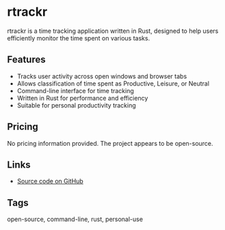 # rtrackr

rtrackr is a time tracking application written in Rust, designed to help users efficiently monitor the time spent on various tasks.

## Features
- Tracks user activity across open windows and browser tabs
- Allows classification of time spent as Productive, Leisure, or Neutral
- Command-line interface for time tracking
- Written in Rust for performance and efficiency
- Suitable for personal productivity tracking

## Pricing
No pricing information provided. The project appears to be open-source.

## Links
- [Source code on GitHub](https://github.com/Nachasic/rtrackr)

## Tags
open-source, command-line, rust, personal-use